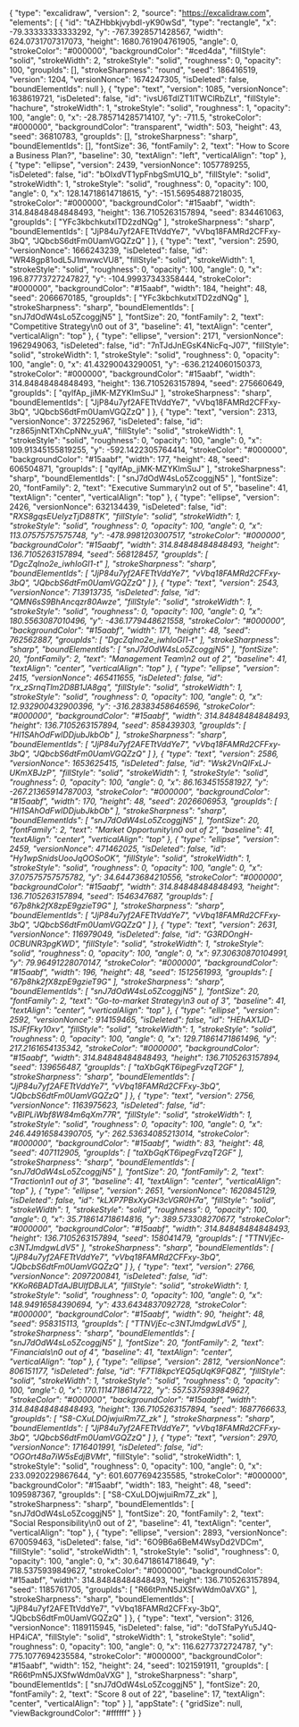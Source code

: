 {
  "type": "excalidraw",
  "version": 2,
  "source": "https://excalidraw.com",
  "elements": [
    {
      "id": "tAZHbbkjvybdI-yK90wSd",
      "type": "rectangle",
      "x": -79.33333333333292,
      "y": -767.3928571428567,
      "width": 624.0731707317073,
      "height": 1680.761904761905,
      "angle": 0,
      "strokeColor": "#000000",
      "backgroundColor": "#ced4da",
      "fillStyle": "solid",
      "strokeWidth": 2,
      "strokeStyle": "solid",
      "roughness": 0,
      "opacity": 100,
      "groupIds": [],
      "strokeSharpness": "round",
      "seed": 186416519,
      "version": 1204,
      "versionNonce": 1674247305,
      "isDeleted": false,
      "boundElementIds": null
    },
    {
      "type": "text",
      "version": 1085,
      "versionNonce": 1638619721,
      "isDeleted": false,
      "id": "ivsU6TdIZT1lTWClRbZLt",
      "fillStyle": "hachure",
      "strokeWidth": 1,
      "strokeStyle": "solid",
      "roughness": 1,
      "opacity": 100,
      "angle": 0,
      "x": -28.785714285714107,
      "y": -711.5,
      "strokeColor": "#000000",
      "backgroundColor": "transparent",
      "width": 503,
      "height": 43,
      "seed": 36810783,
      "groupIds": [],
      "strokeSharpness": "sharp",
      "boundElementIds": [],
      "fontSize": 36,
      "fontFamily": 2,
      "text": "How to Score a Business Plan?",
      "baseline": 30,
      "textAlign": "left",
      "verticalAlign": "top"
    },
    {
      "type": "ellipse",
      "version": 2439,
      "versionNonce": 1057789255,
      "isDeleted": false,
      "id": "bOIxdVT1ypFnbgSmU1Q_b",
      "fillStyle": "solid",
      "strokeWidth": 1,
      "strokeStyle": "solid",
      "roughness": 0,
      "opacity": 100,
      "angle": 0,
      "x": 128.14718614718615,
      "y": -151.56954887218035,
      "strokeColor": "#000000",
      "backgroundColor": "#15aabf",
      "width": 314.84848484848493,
      "height": 136.7105263157894,
      "seed": 834461063,
      "groupIds": [
        "YFc3kbchkutxlTD2zdNQg"
      ],
      "strokeSharpness": "sharp",
      "boundElementIds": [
        "JjP84u7yf2AFETtVddYe7",
        "vVbq18FAMRd2CFFxy-3bQ",
        "JQbcbS6dtFm0UamVGQZzQ"
      ]
    },
    {
      "type": "text",
      "version": 2590,
      "versionNonce": 1666243239,
      "isDeleted": false,
      "id": "WR48gp81odL5J1mwwcVU8",
      "fillStyle": "solid",
      "strokeWidth": 1,
      "strokeStyle": "solid",
      "roughness": 0,
      "opacity": 100,
      "angle": 0,
      "x": 196.87773727247827,
      "y": -104.99937343358444,
      "strokeColor": "#000000",
      "backgroundColor": "#15aabf",
      "width": 184,
      "height": 48,
      "seed": 2066670185,
      "groupIds": [
        "YFc3kbchkutxlTD2zdNQg"
      ],
      "strokeSharpness": "sharp",
      "boundElementIds": [
        "snJ7dOdW4sLo5ZcoggjN5"
      ],
      "fontSize": 20,
      "fontFamily": 2,
      "text": "Competitive Strategy\n0 out of 3",
      "baseline": 41,
      "textAlign": "center",
      "verticalAlign": "top"
    },
    {
      "type": "ellipse",
      "version": 2171,
      "versionNonce": 1962949063,
      "isDeleted": false,
      "id": "7nTJdJnEGsK4NicFq-J07",
      "fillStyle": "solid",
      "strokeWidth": 1,
      "strokeStyle": "solid",
      "roughness": 0,
      "opacity": 100,
      "angle": 0,
      "x": 41.43290043290051,
      "y": -636.2124060150373,
      "strokeColor": "#000000",
      "backgroundColor": "#15aabf",
      "width": 314.84848484848493,
      "height": 136.7105263157894,
      "seed": 275660649,
      "groupIds": [
        "qylfAp_jiMK-MZYKImSuJ"
      ],
      "strokeSharpness": "sharp",
      "boundElementIds": [
        "JjP84u7yf2AFETtVddYe7",
        "vVbq18FAMRd2CFFxy-3bQ",
        "JQbcbS6dtFm0UamVGQZzQ"
      ]
    },
    {
      "type": "text",
      "version": 2313,
      "versionNonce": 372252967,
      "isDeleted": false,
      "id": "rz865jnNtTXhCpNNv_yuA",
      "fillStyle": "solid",
      "strokeWidth": 1,
      "strokeStyle": "solid",
      "roughness": 0,
      "opacity": 100,
      "angle": 0,
      "x": 109.91345155819255,
      "y": -592.1422305764414,
      "strokeColor": "#000000",
      "backgroundColor": "#15aabf",
      "width": 177,
      "height": 48,
      "seed": 606504871,
      "groupIds": [
        "qylfAp_jiMK-MZYKImSuJ"
      ],
      "strokeSharpness": "sharp",
      "boundElementIds": [
        "snJ7dOdW4sLo5ZcoggjN5"
      ],
      "fontSize": 20,
      "fontFamily": 2,
      "text": "Executive Summary\n2 out of 5",
      "baseline": 41,
      "textAlign": "center",
      "verticalAlign": "top"
    },
    {
      "type": "ellipse",
      "version": 2426,
      "versionNonce": 632134439,
      "isDeleted": false,
      "id": "_RXS8gqsEUeIyzTjD88TK",
      "fillStyle": "solid",
      "strokeWidth": 1,
      "strokeStyle": "solid",
      "roughness": 0,
      "opacity": 100,
      "angle": 0,
      "x": 113.07575757575748,
      "y": -478.9981203007517,
      "strokeColor": "#000000",
      "backgroundColor": "#15aabf",
      "width": 314.84848484848493,
      "height": 136.7105263157894,
      "seed": 568128457,
      "groupIds": [
        "DgcZqIno2e_iwhIoGI1-t"
      ],
      "strokeSharpness": "sharp",
      "boundElementIds": [
        "JjP84u7yf2AFETtVddYe7",
        "vVbq18FAMRd2CFFxy-3bQ",
        "JQbcbS6dtFm0UamVGQZzQ"
      ]
    },
    {
      "type": "text",
      "version": 2543,
      "versionNonce": 713913735,
      "isDeleted": false,
      "id": "QMN6sS9BhAncqzr80Awze",
      "fillStyle": "solid",
      "strokeWidth": 1,
      "strokeStyle": "solid",
      "roughness": 0,
      "opacity": 100,
      "angle": 0,
      "x": 180.5563087010496,
      "y": -436.1779448621558,
      "strokeColor": "#000000",
      "backgroundColor": "#15aabf",
      "width": 171,
      "height": 48,
      "seed": 762562887,
      "groupIds": [
        "DgcZqIno2e_iwhIoGI1-t"
      ],
      "strokeSharpness": "sharp",
      "boundElementIds": [
        "snJ7dOdW4sLo5ZcoggjN5"
      ],
      "fontSize": 20,
      "fontFamily": 2,
      "text": "Management Team\n2 out of 2",
      "baseline": 41,
      "textAlign": "center",
      "verticalAlign": "top"
    },
    {
      "type": "ellipse",
      "version": 2415,
      "versionNonce": 465411655,
      "isDeleted": false,
      "id": "rx_zSrnqTlm2D8B1JA8gq",
      "fillStyle": "solid",
      "strokeWidth": 1,
      "strokeStyle": "solid",
      "roughness": 0,
      "opacity": 100,
      "angle": 0,
      "x": 12.932900432900396,
      "y": -316.28383458646596,
      "strokeColor": "#000000",
      "backgroundColor": "#15aabf",
      "width": 314.84848484848493,
      "height": 136.7105263157894,
      "seed": 858439303,
      "groupIds": [
        "HI1SAhOdFwlDDjubJkbOb"
      ],
      "strokeSharpness": "sharp",
      "boundElementIds": [
        "JjP84u7yf2AFETtVddYe7",
        "vVbq18FAMRd2CFFxy-3bQ",
        "JQbcbS6dtFm0UamVGQZzQ"
      ]
    },
    {
      "type": "text",
      "version": 2586,
      "versionNonce": 1653625415,
      "isDeleted": false,
      "id": "Wsk2VnQIFxLJ-UKmXBJzP",
      "fillStyle": "solid",
      "strokeWidth": 1,
      "strokeStyle": "solid",
      "roughness": 0,
      "opacity": 100,
      "angle": 0,
      "x": 86.1634515581927,
      "y": -267.21365914787003,
      "strokeColor": "#000000",
      "backgroundColor": "#15aabf",
      "width": 170,
      "height": 48,
      "seed": 2026606953,
      "groupIds": [
        "HI1SAhOdFwlDDjubJkbOb"
      ],
      "strokeSharpness": "sharp",
      "boundElementIds": [
        "snJ7dOdW4sLo5ZcoggjN5"
      ],
      "fontSize": 20,
      "fontFamily": 2,
      "text": "Market Opportunity\n0 out of 2",
      "baseline": 41,
      "textAlign": "center",
      "verticalAlign": "top"
    },
    {
      "type": "ellipse",
      "version": 2459,
      "versionNonce": 471462025,
      "isDeleted": false,
      "id": "Hy1wpSnidsUooJqOOSoOK",
      "fillStyle": "solid",
      "strokeWidth": 1,
      "strokeStyle": "solid",
      "roughness": 0,
      "opacity": 100,
      "angle": 0,
      "x": 37.07575757575782,
      "y": 34.64473684210556,
      "strokeColor": "#000000",
      "backgroundColor": "#15aabf",
      "width": 314.84848484848493,
      "height": 136.7105263157894,
      "seed": 1546347687,
      "groupIds": [
        "67p8hk2fX8zpE9gzieT9G"
      ],
      "strokeSharpness": "sharp",
      "boundElementIds": [
        "JjP84u7yf2AFETtVddYe7",
        "vVbq18FAMRd2CFFxy-3bQ",
        "JQbcbS6dtFm0UamVGQZzQ"
      ]
    },
    {
      "type": "text",
      "version": 2631,
      "versionNonce": 116979049,
      "isDeleted": false,
      "id": "G3RDOngH-0CBUNR3pgKWD",
      "fillStyle": "solid",
      "strokeWidth": 1,
      "strokeStyle": "solid",
      "roughness": 0,
      "opacity": 100,
      "angle": 0,
      "x": 97.30630870104991,
      "y": 79.96491228070147,
      "strokeColor": "#000000",
      "backgroundColor": "#15aabf",
      "width": 196,
      "height": 48,
      "seed": 1512561993,
      "groupIds": [
        "67p8hk2fX8zpE9gzieT9G"
      ],
      "strokeSharpness": "sharp",
      "boundElementIds": [
        "snJ7dOdW4sLo5ZcoggjN5"
      ],
      "fontSize": 20,
      "fontFamily": 2,
      "text": "Go-to-market Strategy\n3 out of 3",
      "baseline": 41,
      "textAlign": "center",
      "verticalAlign": "top"
    },
    {
      "type": "ellipse",
      "version": 2592,
      "versionNonce": 914159465,
      "isDeleted": false,
      "id": "HEhAX1JD-1SJFfFky10xv",
      "fillStyle": "solid",
      "strokeWidth": 1,
      "strokeStyle": "solid",
      "roughness": 0,
      "opacity": 100,
      "angle": 0,
      "x": 129.71861471861496,
      "y": 217.2161654135342,
      "strokeColor": "#000000",
      "backgroundColor": "#15aabf",
      "width": 314.84848484848493,
      "height": 136.7105263157894,
      "seed": 139656487,
      "groupIds": [
        "taXbGqKT6ipegFvzqT2GF"
      ],
      "strokeSharpness": "sharp",
      "boundElementIds": [
        "JjP84u7yf2AFETtVddYe7",
        "vVbq18FAMRd2CFFxy-3bQ",
        "JQbcbS6dtFm0UamVGQZzQ"
      ]
    },
    {
      "type": "text",
      "version": 2756,
      "versionNonce": 1163975623,
      "isDeleted": false,
      "id": "vBIPLiWbf8W84m6qXm77R",
      "fillStyle": "solid",
      "strokeWidth": 1,
      "strokeStyle": "solid",
      "roughness": 0,
      "opacity": 100,
      "angle": 0,
      "x": 246.44916584390705,
      "y": 262.53634085213014,
      "strokeColor": "#000000",
      "backgroundColor": "#15aabf",
      "width": 83,
      "height": 48,
      "seed": 407112905,
      "groupIds": [
        "taXbGqKT6ipegFvzqT2GF"
      ],
      "strokeSharpness": "sharp",
      "boundElementIds": [
        "snJ7dOdW4sLo5ZcoggjN5"
      ],
      "fontSize": 20,
      "fontFamily": 2,
      "text": "Traction\n1 out of 3",
      "baseline": 41,
      "textAlign": "center",
      "verticalAlign": "top"
    },
    {
      "type": "ellipse",
      "version": 2651,
      "versionNonce": 1620845129,
      "isDeleted": false,
      "id": "kLXP7PBxXyGH3cVGR0H7a",
      "fillStyle": "solid",
      "strokeWidth": 1,
      "strokeStyle": "solid",
      "roughness": 0,
      "opacity": 100,
      "angle": 0,
      "x": 35.718614718614816,
      "y": 389.573308270677,
      "strokeColor": "#000000",
      "backgroundColor": "#15aabf",
      "width": 314.84848484848493,
      "height": 136.7105263157894,
      "seed": 158041479,
      "groupIds": [
        "TTNVjEc-c3NTJmdgwLdV5"
      ],
      "strokeSharpness": "sharp",
      "boundElementIds": [
        "JjP84u7yf2AFETtVddYe7",
        "vVbq18FAMRd2CFFxy-3bQ",
        "JQbcbS6dtFm0UamVGQZzQ"
      ]
    },
    {
      "type": "text",
      "version": 2766,
      "versionNonce": 2097200841,
      "isDeleted": false,
      "id": "KKoR6BADTdAJBUlfDBJLA",
      "fillStyle": "solid",
      "strokeWidth": 1,
      "strokeStyle": "solid",
      "roughness": 0,
      "opacity": 100,
      "angle": 0,
      "x": 148.94916584390694,
      "y": 433.6434837092728,
      "strokeColor": "#000000",
      "backgroundColor": "#15aabf",
      "width": 90,
      "height": 48,
      "seed": 958315113,
      "groupIds": [
        "TTNVjEc-c3NTJmdgwLdV5"
      ],
      "strokeSharpness": "sharp",
      "boundElementIds": [
        "snJ7dOdW4sLo5ZcoggjN5"
      ],
      "fontSize": 20,
      "fontFamily": 2,
      "text": "Financials\n0 out of 4",
      "baseline": 41,
      "textAlign": "center",
      "verticalAlign": "top"
    },
    {
      "type": "ellipse",
      "version": 2812,
      "versionNonce": 806151177,
      "isDeleted": false,
      "id": "F7TI8kpcYEQ5qUqK9FQ8Z",
      "fillStyle": "solid",
      "strokeWidth": 1,
      "strokeStyle": "solid",
      "roughness": 0,
      "opacity": 100,
      "angle": 0,
      "x": 170.1114718614722,
      "y": 557.5375939849627,
      "strokeColor": "#000000",
      "backgroundColor": "#15aabf",
      "width": 314.84848484848493,
      "height": 136.7105263157894,
      "seed": 1687766633,
      "groupIds": [
        "S8-CXuLDOjwjuiRm7Z_zk"
      ],
      "strokeSharpness": "sharp",
      "boundElementIds": [
        "JjP84u7yf2AFETtVddYe7",
        "vVbq18FAMRd2CFFxy-3bQ",
        "JQbcbS6dtFm0UamVGQZzQ"
      ]
    },
    {
      "type": "text",
      "version": 2970,
      "versionNonce": 1716401991,
      "isDeleted": false,
      "id": "OGOrt48a7iW5sEdjBVMt_",
      "fillStyle": "solid",
      "strokeWidth": 1,
      "strokeStyle": "solid",
      "roughness": 0,
      "opacity": 100,
      "angle": 0,
      "x": 233.0920229867644,
      "y": 601.6077694235585,
      "strokeColor": "#000000",
      "backgroundColor": "#15aabf",
      "width": 183,
      "height": 48,
      "seed": 1095987367,
      "groupIds": [
        "S8-CXuLDOjwjuiRm7Z_zk"
      ],
      "strokeSharpness": "sharp",
      "boundElementIds": [
        "snJ7dOdW4sLo5ZcoggjN5"
      ],
      "fontSize": 20,
      "fontFamily": 2,
      "text": "Social Responsibility\n0 out of 2",
      "baseline": 41,
      "textAlign": "center",
      "verticalAlign": "top"
    },
    {
      "type": "ellipse",
      "version": 2893,
      "versionNonce": 670059463,
      "isDeleted": false,
      "id": "6O9B6a6BeM4WsyDd2VDCm",
      "fillStyle": "solid",
      "strokeWidth": 1,
      "strokeStyle": "solid",
      "roughness": 0,
      "opacity": 100,
      "angle": 0,
      "x": 30.64718614718649,
      "y": 718.5375939849627,
      "strokeColor": "#000000",
      "backgroundColor": "#15aabf",
      "width": 314.84848484848493,
      "height": 136.7105263157894,
      "seed": 1185761705,
      "groupIds": [
        "R66tPmN5JXSfwWdm0aVXG"
      ],
      "strokeSharpness": "sharp",
      "boundElementIds": [
        "JjP84u7yf2AFETtVddYe7",
        "vVbq18FAMRd2CFFxy-3bQ",
        "JQbcbS6dtFm0UamVGQZzQ"
      ]
    },
    {
      "type": "text",
      "version": 3126,
      "versionNonce": 1189115945,
      "isDeleted": false,
      "id": "doTSfaPyYu5J4Q-HP4iCA",
      "fillStyle": "solid",
      "strokeWidth": 1,
      "strokeStyle": "solid",
      "roughness": 0,
      "opacity": 100,
      "angle": 0,
      "x": 116.6277372724787,
      "y": 775.1077694235584,
      "strokeColor": "#000000",
      "backgroundColor": "#15aabf",
      "width": 152,
      "height": 24,
      "seed": 1021591911,
      "groupIds": [
        "R66tPmN5JXSfwWdm0aVXG"
      ],
      "strokeSharpness": "sharp",
      "boundElementIds": [
        "snJ7dOdW4sLo5ZcoggjN5"
      ],
      "fontSize": 20,
      "fontFamily": 2,
      "text": "Score 8 out of 22",
      "baseline": 17,
      "textAlign": "center",
      "verticalAlign": "top"
    }
  ],
  "appState": {
    "gridSize": null,
    "viewBackgroundColor": "#ffffff"
  }
}